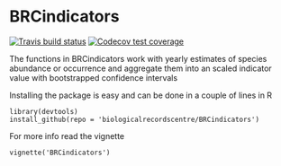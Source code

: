 # BRCindicators

  <!-- badges: start -->
  [![Travis build status](https://travis-ci.com/BiologicalRecordsCentre/BRCindicators.svg?branch=master)](https://travis-ci.org/BiologicalRecordsCentre/BRCindicators)
  [![Codecov test coverage](https://codecov.io/gh/biologicalrecordscentre/BRCindicators/branch/master/graph/badge.svg)](https://codecov.io/gh/biologicalrecordscentre/BRCindicators?branch=master)
  <!-- badges: end -->

The functions in BRCindicators work with yearly estimates of species abundance or occurrence and aggregate them into an scaled indicator value with bootstrapped confidence intervals 

Installing the package is easy and can be done in a couple of lines in R

    library(devtools)
    install_github(repo = 'biologicalrecordscentre/BRCindicators')

For more info read the vignette

    vignette('BRCindicators')
